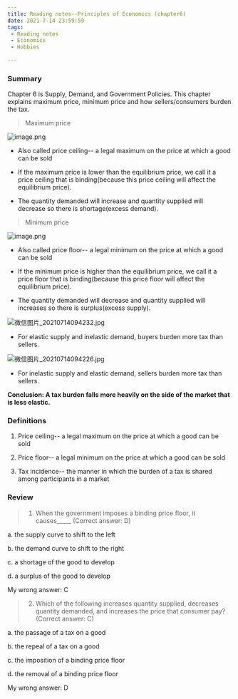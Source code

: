 ```yaml
---
title: Reading notes--Principles of Economics (chapter6)
date: 2021-7-14 23:59:59
tags:
 - Reading notes
 - Economics
 - Hobbies
 
---
```


### Summary
Chapter 6 is Supply, Demand, and Government Policies. This chapter explains maximum price, minimum price and how sellers/consumers burden the tax.

>Maximum price

![image.png](https://i.loli.net/2021/07/14/MHiyrSNR1keQc7w.png)

* Also called price ceiling-- a legal maximum on the price at which a good can be sold

* If the maximum price is lower than the equilibrium price, we call it a price ceiling that is binding(because this price ceiling will affect the equilibrium price).

* The quantity demanded will increase and quantity supplied will decrease so there is shortage(excess demand).

>Minimum price

![image.png](https://i.loli.net/2021/07/14/6faGB3VhZDjvR9m.png)

* Also called price floor-- a legal minimum on the price at which a good can be sold

* If the minimum price is higher than the equilibrium price, we call it a price floor that is binding(because this price floor will affect the equilibrium price).

* The quantity demanded will decrease and quantity supplied will increases so there is surplus(excess supply).

![微信图片_20210714094232.jpg](https://i.loli.net/2021/07/14/FXtYqh2V5CNWeP7.jpg)

* For elastic supply and inelastic demand, buyers burden more tax than sellers.

![微信图片_20210714094226.jpg](https://i.loli.net/2021/07/14/nHFsxGRZmU3j9gW.jpg)

* For inelastic supply and elastic demand, sellers burden more tax than sellers.

**Conclusion: A tax burden falls more heavily on the side of the market that is less elastic.**

### Definitions

1. Price ceiling-- a legal maximum on the price at which a good can be sold

2. Price floor-- a legal minimum on the price at which a good can be sold

3. Tax incidence-- the manner in which the burden of a tax is shared among participants in a market

### Review

>1. When the government imposes a binding price floor, it causes_____ (Correct answer: D)

a. the supply curve to shift to the left

b. the demand curve to shift to the right

c. a shortage of the good to develop

d. a surplus of the good to develop

My wrong answer: C

>2. Which of the following increases quantity supplied, decreases quantity demanded, and increases the price that consumer pay? (Correct answer: C)

a. the passage of a tax on a good

b. the repeal of a tax on a good

c. the imposition of a binding price floor

d. the removal of a binding price floor

My wrong answer: D
